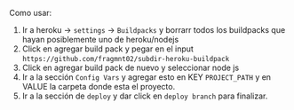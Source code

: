 Como usar:
1. Ir a heroku -> `settings` -> `Buildpacks` y borrarr todos los buildpacks que hayan posiblemente uno de heroku/nodejs
2. Click en agregar build pack y pegar en el input `https://github.com/fragmnt02/subdir-heroku-buildpack`
3. Click en agregar build pack de nuevo y seleccionar node js
4. Ir a la sección `Config Vars` y agregar esto en KEY `PROJECT_PATH` y en VALUE la carpeta donde esta el proyecto.
5. Ir a la sección de `deploy` y dar click en `deploy branch` para finalizar.
